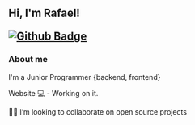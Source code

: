 <h2><b>Hi, I'm Rafael!</b></h>

[![Github Badge](https://img.shields.io/badge/-Github-000?style=flat-square&logo=Github&logoColor=white&link=https://github.com/fagnerpsantos)](https://github.com/RafaelRosaSP)

<h3>About me</h4>

I'm a Junior Programmer {backend, frontend}

Website 💻 - Working on it.

🧑‍💻 I’m looking to collaborate on open source projects
